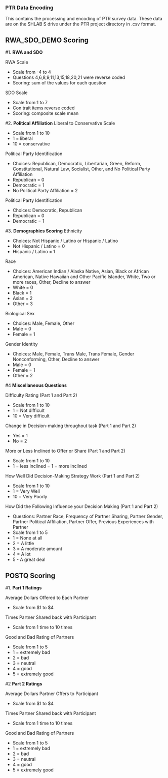 ### PTR Data Encoding 

This contains the processing and encoding of PTR survey data. These data are on the SHLAB S drive under the PTR project directory in .csv format. 

## RWA_SDO_DEMO Scoring
#1. **RWA and SDO** 

RWA Scale 
- Scale from -4 to 4 
- Questions 4,6,8,9,11,13,15,18,20,21 were reverse coded 
- Scoring: sum of the values for each question

SDO Scale 
- Scale from 1 to 7
- Con trait items reverse coded 
- Scoring: composite scale mean

#2. **Political Affiliation**
Liberal to Conservative Scale 
- Scale from 1 to 10
- 1 = liberal
- 10 = conservative 

Political Party Identification
- Choices: Republican, Democratic, Libertarian, Green, Reform, Constitutional, Natural Law, Socialist, Other, and No Political Party Affiliation
- Republican = 0
- Democratic = 1
- No Political Party Affiliation = 2

Political Party Identification
- Choices: Democratic, Republican
- Republican = 0
- Democratic = 1

#3. **Demographics Scoring**
Ethnicity
- Choices: Not Hispanic / Latino or Hispanic / Latino
- Not Hispanic / Latino = 0
- Hispanic / Latino = 1

Race
- Choices: American Indian / Alaska Native, Asian, Black or African American, Native Hawaiian and Other Pacific Islander, White, Two or more races, Other, Decline to answer 
- White = 0
- Black = 1
- Asian = 2
- Other = 3

Biological Sex 
- Choices: Male, Female, Other 
- Male = 0
- Female = 1

Gender Identity 
- Choices: Male, Female, Trans Male, Trans Female, Gender Nonconforming, Other, Decline to answer
- Male = 0 
- Female = 1
- Other = 2 

#4 **Miscellaneous Questions**

Difficulty Rating (Part 1 and Part 2)
- Scale from 1 to 10
- 1 = Not difficult 
- 10 = Very difficult 

Change in Decision-making throughout task (Part 1 and Part 2)
- Yes = 1
- No = 2

More or Less Inclined to Offer or Share (Part 1 and Part 2)
- Scale from 1 to 10
- 1 = less inclined
= 1 = more inclined 

How Well Did Decision-Making Strategy Work (Part 1 and Part 2)
- Scale from 1 to 10 
- 1 = Very Well
- 10 = Very Poorly 

How Did the Following Influence your Decision Making (Part 1 and Part 2) 
- Questions: Partner Race, Frequency of Partner Sharing, Partner Gender, Partner Political Affiliation, Partner Offer, Previous Experiences with Partner 
- Scale from 1 to 5
- 1 = None at all
- 2 = A little
- 3 = A moderate amount 
- 4 = A lot
- 5 - A great deal

## POSTQ Scoring 
#1. **Part 1 Ratings**

Average Dollars Offered to Each Partner 
- Scale from $1 to $4 

Times Partner Shared back with Participant 
- Scale from 1 time to 10 times 

Good and Bad Rating of Partners 
- Scale from 1 to 5 
- 1 = extremely bad 
- 2 = bad
- 3 = neutral
- 4 = good 
- 5 = extremely good 


#2 **Part 2 Ratings** 

Average Dollars Partner Offers to Participant 
- Scale from $1 to $4 

Times Partner Shared back with Participant 
- Scale from 1 time to 10 times 

Good and Bad Rating of Partners 
- Scale from 1 to 5 
- 1 = extremely bad 
- 2 = bad
- 3 = neutral
- 4 = good 
- 5 = extremely good 
